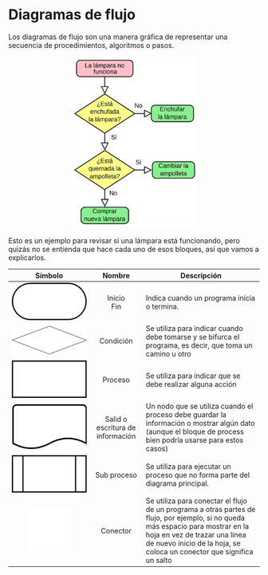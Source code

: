 # Diagramas de flujo

Los diagramas de flujo son una manera gráfica de representar una secuencia de procedimientos, algoritmos o pasos.

<p  style="text-align:center">
    <img src="./images/04-flowChart.png"
        alt="FlowChar"
        style="background-color: white; height: 50%;width:50%">
</p>

Esto es un ejemplo para revisar si una lámpara está funcionando, pero quizás no se entienda que hace cada uno de esos bloques, así que vamos a explicarlos.

|                                                                               Símbolo                                                                               |              Nombre              | Descripción                                                                                                                                                                                                                                |
| :-----------------------------------------------------------------------------------------------------------------------------------------------------------------: | :------------------------------: | ------------------------------------------------------------------------------------------------------------------------------------------------------------------------------------------------------------------------------------------ |
|        <img src="./images/04-Flowchart_Terminal.svg"        alt="FlowChar start/terminal symbol"        style="background-color: ; height: 100%;width:100%">        |         Inicio <br> Fin          | Indica cuando un programa inicia o termina.                                                                                                                                                                                                |
|          <img src="./images/04-Flowchart_Condition.svg"        alt="FlowChar condition symbol"        style="background-color: ; height: 100%;width:100%">          |            Condición             | Se utiliza para indicar cuando debe tomarse y se bifurca el programa, es decir, que toma un camino u otro                                                                                                                                  |
|            <img src="./images/04-Flowchart_Process.svg"        alt="FlowChar process symbol"        style="background-color: ; height: 100%;width:100%">            |             Proceso              | Se utiliza para indicar que se debe realizar alguna acción                                                                                                                                                                                 |
|           <img src="./images/04-Flowchart_Document.svg"        alt="FlowChar document symbol"        style="background-color: ; height: 100%;width:100%">           | Salid o escritura de información | Un nodo que se utiliza cuando el proceso debe guardar la información o mostrar algún dato (aunque el bloque de process bien podría usarse para estos casos)                                                                                |
| <img src="./images/04-FlowChart_Predefined_process.svg"        alt="FlowChar predefined process symbol"        style="background-color: ; height: 100%;width:100%"> |           Sub proceso            | Se utiliza para ejecutar un proceso que no forma parte del diagrama principal.                                                                                                                                                             |
|           <img src="./images/04-Flowchart_Connector.svg"        alt="FlowChar connector symbol"        style="background-color: ; height: 60%;width:60%">           |             Conector             | Se utiliza para conectar el flujo de un programa a otras partes de flujo, por ejemplo, si no queda más espacio para mostrar en la hoja en vez de trazar una linea de nuevo inicio de la hoja, se coloca un conector que significa un salto |